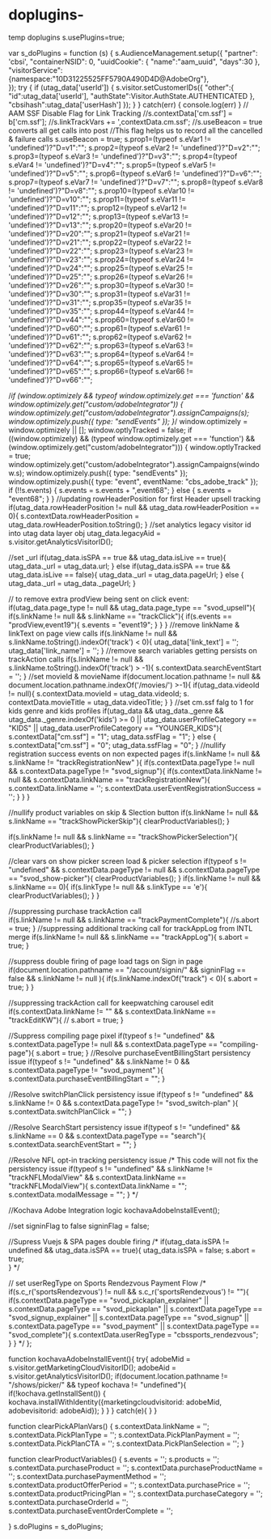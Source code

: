 # doplugins-
temp doplugins
s.usePlugins=true;

var s_doPlugins = function (s) {
  s.AudienceManagement.setup({
    "partner": 'cbsi',
    "containerNSID": 0,
    "uuidCookie": {
      "name":"aam_uuid",
      "days":30
    },
   "visitorService": {namespace:"10D31225525FF5790A490D4D@AdobeOrg"},  
  }); 
  try {
    if (utag_data['userId']) {
      s.visitor.setCustomerIDs({ 
        "other":{ 
            "id":utag_data['userId'], 
            "authState":Visitor.AuthState.AUTHENTICATED 
        }, 
        "cbsihash":utag_data['userHash']
      });
    }
  } catch(err) {
    console.log(err)
  } 
  // AAM SSF Disable Flag for Link Tracking
  //s.contextData['cm.ssf'] = b['cm.ssf'];
  //s.linkTrackVars += ',contextData.cm.ssf';
  //s.useBeacon = true converts all get calls into post
  //This flag helps us to record all the cancelled & failure calls
  s.useBeacon = true;
  s.prop1=(typeof s.eVar1 != 'undefined')?"D=v1":"";
  s.prop2=(typeof s.eVar2 != 'undefined')?"D=v2":"";
  s.prop3=(typeof s.eVar3 != 'undefined')?"D=v3":"";
  s.prop4=(typeof s.eVar4 != 'undefined')?"D=v4":"";
  s.prop5=(typeof s.eVar5 != 'undefined')?"D=v5":"";
  s.prop6=(typeof s.eVar6 != 'undefined')?"D=v6":"";
  s.prop7=(typeof s.eVar7 != 'undefined')?"D=v7":"";
  s.prop8=(typeof s.eVar8 != 'undefined')?"D=v8":"";
  s.prop10=(typeof s.eVar10 != 'undefined')?"D=v10":"";
  s.prop11=(typeof s.eVar11 != 'undefined')?"D=v11":"";
  s.prop12=(typeof s.eVar12 != 'undefined')?"D=v12":"";
  s.prop13=(typeof s.eVar13 != 'undefined')?"D=v13":"";
  s.prop20=(typeof s.eVar20 != 'undefined')?"D=v20":"";
  s.prop21=(typeof s.eVar21 != 'undefined')?"D=v21":"";
  s.prop22=(typeof s.eVar22 != 'undefined')?"D=v22":"";
  s.prop23=(typeof s.eVar23 != 'undefined')?"D=v23":"";
  s.prop24=(typeof s.eVar24 != 'undefined')?"D=v24":"";
  s.prop25=(typeof s.eVar25 != 'undefined')?"D=v25":"";
  s.prop26=(typeof s.eVar26 != 'undefined')?"D=v26":"";
  s.prop30=(typeof s.eVar30 != 'undefined')?"D=v30":"";
  s.prop31=(typeof s.eVar31 != 'undefined')?"D=v31":"";
  s.prop35=(typeof s.eVar35 != 'undefined')?"D=v35":"";
  s.prop44=(typeof s.eVar44 != 'undefined')?"D=v44":"";
  s.prop60=(typeof s.eVar60 != 'undefined')?"D=v60":"";
  s.prop61=(typeof s.eVar61 != 'undefined')?"D=v61":"";
  s.prop62=(typeof s.eVar62 != 'undefined')?"D=v62":"";
  s.prop63=(typeof s.eVar63 != 'undefined')?"D=v63":"";
  s.prop64=(typeof s.eVar64 != 'undefined')?"D=v64":"";
  s.prop65=(typeof s.eVar65 != 'undefined')?"D=v65":"";
  s.prop66=(typeof s.eVar66 != 'undefined')?"D=v66":"";

  
/*if (window.optimizely && typeof window.optimizely.get === 'function' && window.optimizely.get("custom/adobeIntegrator")) {
  window.optimizely.get("custom/adobeIntegrator").assignCampaigns(s);
  window.optimizely.push({
   type: "sendEvents"
  });
}*/
window.optimizely = window.optimizely || [];
window.optlyTracked = false;
if ((window.optimizely) && (typeof window.optimizely.get === 'function') && (window.optimizely.get("custom/adobeIntegrator"))) {
    window.optlyTracked = true;
    window.optimizely.get("custom/adobeIntegrator").assignCampaigns(window.s);
    window.optimizely.push({
        type: "sendEvents"
    });
    window.optimizely.push({
        type: "event",
        eventName: "cbs_adobe_track"
    });
  if (!!s.events) {
    s.events = s.events + ",event68";
  } else {
    s.events = "event68";
  }
}
  //updating rowHeaderPosition for first Header upsell tracking
  if(utag_data.rowHeaderPosition != null && utag_data.rowHeaderPosition == 0){
    s.contextData.rowHeaderPosition = utag_data.rowHeaderPosition.toString();
  }
  //set analytics legacy visitor id into utag data layer obj
  utag_data.legacyAid = s.visitor.getAnalyticsVisitorID();
  
  //set _url
  if(utag_data.isSPA == true && utag_data.isLive == true){
    utag_data._url = utag_data.url;
  }
  else if(utag_data.isSPA == true && utag_data.isLive == false){
    utag_data._url = utag_data.pageUrl;
  }
  else {
    utag_data._url = utag_data._pageUrl;
  }

  // to remove extra prodView being sent on click event:
if(utag_data.page_type != null && utag_data.page_type == "svod_upsell"){
    if(s.linkName != null && s.linkName == "trackClick"){
        if(s.events == "prodView,event19"){
            s.events = "event19";
        }
    }
}
 //remove linkName & linkText on page view calls 
   if(s.linkName != null && s.linkName.toString().indexOf('track') < 0){
      utag_data['link_text'] = '';
      utag_data['link_name'] = '';
     }
  //remove search variables getting persists on trackAction calls
  if(s.linkName != null && s.linkName.toString().indexOf('track') > -1){
    s.contextData.searchEventStart = '';
     }
  //set movieId & movieName
  if(document.location.pathname != null && document.location.pathname.indexOf('/movies/') >-1){
    if(utag_data.videoId != null){
      s.contextData.movieId = utag_data.videoId;
      s. contextData.movieTitle = utag_data.videoTitle;
       }
     }
  //set cm.ssf falg to 1 for kids genre and kids profiles
 if(utag_data && utag_data._genre && utag_data._genre.indexOf('kids') >= 0 || utag_data.userProfileCategory == "KIDS" || utag_data.userProfileCategory == "YOUNGER_KIDS"){
    s.contextData["cm.ssf"] = "1"; 
     utag_data.ssfFlag = "1";
     }
  else {
    s.contextData["cm.ssf"] = "0"; 
    utag_data.ssfFlag = "0";
  }
  //nullify registration success events on non expected pages
  if(s.linkName != null && s.linkName != "trackRegistrationNew" ){
    if(s.contextData.pageType != null && s.contextData.pageType != "svod_signup"){
      if(s.contextData.linkName != null && s.contextData.linkName == "trackRegistrationNew"){
      s.contextData.linkName = '';
      s.contextData.userEventRegistrationSuccess = '';
	 }
       }
    }

 //nullify product variables on skip & Slection button
  if(s.linkName != null && s.linkName == "trackShowPickerSkip"){
     clearProductVariables();
     }
  
  if(s.linkName != null && s.linkName == "trackShowPickerSelection"){
     clearProductVariables();
     }
  
  //clear vars on show picker screen load & picker selection
  if(typeof s != "undefined" && s.contextData.pageType != null && s.contextData.pageType == "svod_show-picker"){
      clearProductVariables();
     }
  if(s.linkName != null && s.linkName == 0){
    if(s.linkType != null && s.linkType == 'e'){
      clearProductVariables(); 
       }
  }
  
  //suppressing purchase trackAction call  
  if(s.linkName != null && s.linkName == "trackPaymentComplete"){
     //s.abort = true;
     }
  //suppressing additional tracking call for trackAppLog from INTL merge
    if(s.linkName != null && s.linkName == "trackAppLog"){
     s.abort = true;
     }
  
  //suppress double firing of page load tags on Sign in page
  if(document.location.pathname == "/account/signin/" && signinFlag == false && s.linkName != null ){
     if(s.linkName.indexOf("track") < 0){
    s.abort = true;
  }
     }
  
  //suppressing trackAction call for keepwatching carousel edit
  if(s.contextData.linkName != "" && s.contextData.linkName == "trackEditKW"){
   // s.abort = true;
     }
   
  //Suppress compiling page pixel
   if(typeof s != "undefined" && s.contextData.pageType != null && s.contextData.pageType == "compiling-page"){
      s.abort = true;
     }
//Resolve purchaseEventBillingStart persistency issue
  if(typeof s != "undefined" && s.linkName != 0 && s.contextData.pageType != "svod_payment" ){
     s.contextData.purchaseEventBillingStart = "";
     }
 
//Resolve switchPlanClick persistency issue
  if(typeof s != "undefined" && s.linkName != 0 && s.contextData.pageType != "svod_switch-plan" ){
     s.contextData.switchPlanClick = "";
     }
  
  //Resolve SearchStart persistency issue
  if(typeof s != "undefined" && s.linkName == 0 && s.contextData.pageType == "search"){
    s.contextData.searchEventStart = "";
     }
  
  //Resolve NFL opt-in tracking persistency issue
 /* This code will not fix the persistency issue
  if(typeof s != "undefined"  && s.linkName != "trackNFLModalView" && s.contextData.linkName == "trackNFLModalView"){
     s.contextData.linkName = "";
     s.contextData.modalMessage = "";
     } */
  
//Kochava Adobe Integration logic
kochavaAdobeInstallEvent();
  
//set signinFlag to false
 signinFlag = false;

  //Supress Vuejs & SPA pages double firing
/*  if(utag_data.isSPA != undefined && utag_data.isSPA == true){
    utag_data.isSPA = false;
    s.abort = true;  
     } */

  
  // set userRegType on Sports Rendezvous Payment Flow
  /* if(s.c_r('sportsRendezvous') != null && s.c_r('sportsRendezvous') != ""){
    if(s.contextData.pageType == "svod_pickaplan_explainer" || s.contextData.pageType == "svod_pickaplan" || s.contextData.pageType == "svod_signup_explainer" || s.contextData.pageType == "svod_signup" || s.contextData.pageType == "svod_payment" || s.contextData.pageType == "svod_complete"){
    s.contextData.userRegType = "cbssports_rendezvous";   
    }
  } */
};

function kochavaAdobeInstallEvent(){
  try{
    adobeMid = s.visitor.getMarketingCloudVisitorID(); 
    adobeAid = s.visitor.getAnalyticsVisitorID(); 
    if(document.location.pathname != "/shows/picker/" && typeof kochava != "undefined"){ 
      if(!kochava.getInstallSent()) {
	kochava.installWithIdentity({marketingcloudvisitorid: adobeMid, adobevisitorid: adobeAid});
      }
    } 
  }
  catch(e){
  }
}

function clearPickAPlanVars() {
  s.contextData.linkName = '';
  s.contextData.PickPlanType = '';
  s.contextData.PickPlanPayment = '';
  s.contextData.PickPlanCTA = '';
  s.contextData.PickPlanSelection = ''; 
  }    

function clearProductVariables() {
  s.events = '';
  s.products = '';
  s.contextData.purchaseProduct = '';
  s.contextData.purchaseProductName = '';
  s.contextData.purchasePaymentMethod = '';
  s.contextData.productOfferPeriod = '';
  s.contextData.purchasePrice = '';
  s.contextData.productPricingPlan = '';
  s.contextData.purchaseCategory = '';
  s.contextData.purchaseOrderId = '';
  s.contextData.purchaseEventOrderComplete = '';
  
}
s.doPlugins = s_doPlugins;
